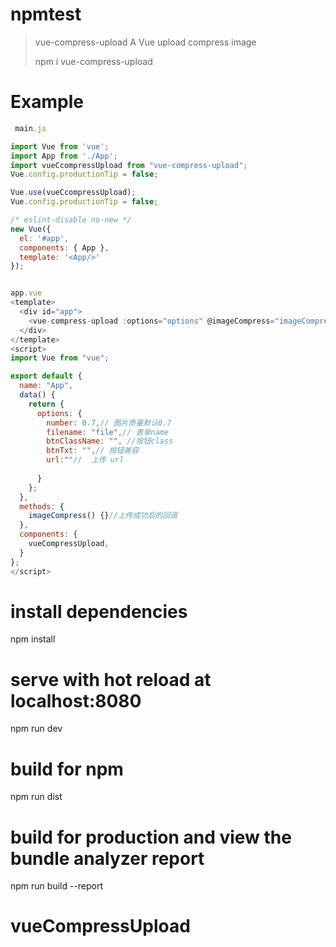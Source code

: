 # npmtest

> vue-compress-upload A Vue upload compress image
> 
>npm i vue-compress-upload
>
# Example
```js
 main.js 

import Vue from 'vue';
import App from './App';
import vueCcompressUpload from "vue-compress-upload";
Vue.config.productionTip = false;

Vue.use(vueCcompressUpload);
Vue.config.productionTip = false;

/* eslint-disable no-new */
new Vue({
  el: '#app',
  components: { App },
  template: '<App/>'
});


app.vue
<template>
  <div id="app">
    <vue-compress-upload :options="options" @imageCompress="imageCompress"></vue-compress-upload>
  </div>
</template>
<script>
import Vue from "vue";

export default {
  name: "App",
  data() {
    return {
      options: {
        number: 0.7,// 图片质量默认0.7
        filename: "file",// 表单name
        btnClassName: "", //按钮class
        btnTxt: "",// 按钮美容
        url:""//  上传 url
          
      }
    };
  },
  methods: {
    imageCompress() {}//上传成功后的回调
  },
  components: {
    vueCompressUpload,
  }
};
</script>
```
# install dependencies
npm install

# serve with hot reload at localhost:8080
npm run dev

# build for npm
npm run dist

# build for production and view the bundle analyzer report
npm run build --report

# vueCompressUpload
